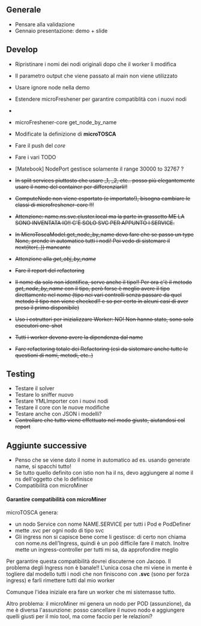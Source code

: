 ## Generale
-  Pensare alla validazione
-  Gennaio presentazione: demo + slide

## Develop
- Ripristinare i nomi dei nodi originali dopo che il worker li modifica
- Il parametro output che viene passato al main non viene utilizzato
- Usare ignore node nella demo
- Estendere microFreshener per garantire compatiblità con i nuovi nodi
- 
- microFreshener-core get_node_by_name
-  Modificate la definizione di **microTOSCA**
-  Fare il push del _core_
- Fare i vari TODO
- [Matebook] NodePort gestisce solamente il range  30000 to 32767 ?


- ~~In split services piuttosto che usare _1, _2, etc.. posso più elegantemente usare il nome del container per differenziarli!!~~
- ~~ComputeNode non viene esportato (e importato!), bisogna cambiare le classi di microfreshener-core !!!~~
- ~~Attenzione: name.ns.svc.cluster.local ma la parte in grassetto ME LA SONO INVENTATA IO!! C'È SOLO SVC PER APPUNTO I SERVICE.~~
- ~~In MicroToscaModel.get_node_by_name devo fare che se passo un type None, prende in automatico tutti i nodi! Poi vedo di sistemare il next(iter(..)) mancante~~
- ~~Attenzione alla _get_obj_by_name_~~
- ~~Fare il report del refactoring~~
- ~~Il nome da solo non identifica, serve anche il tipo!! Per ora c'è il metodo _get_node_by_name_ con il tipo, però forse è meglio avere il tipo direttamente nel nome (tipo nei vari controlli senza passare da quel metodo il tipo non viene checked!! e so per certo in alcuni casi di aver preso il primo disponibile)~~
- ~~Uso i cotruttori per inizializzare Worker: NO! Non hanno stato, sono solo esecutori one-shot~~
- ~~Tutti i worker devono avere la dipendenza dal name~~
- ~~Fare refactoring totale dei Refactoring (csì da sistemare anche tutte le questioni di nomi, metodi, etc..)~~

## Testing
-  Testare il solver
-  Testare lo sniffer nuovo
- Testare YMLImporter con i nuovi nodi
-  Testare il core con le nuove modifiche
- Testare anche con JSON i modelli?
-  ~~Controllare che tutto viene effettuato nel modo giusto, aiutandosi col report~~

## Aggiunte successive
-  Penso che se viene dato il nome in automatico ad es. usando generate name, si spacchi tutto!
- Se tutto quello definito con istio non ha il ns, devo aggiungere al nome il ns dell'oggetto che lo definisce
- Compatibilità con microMiner

#### Garantire compatibilità con microMiner
microTOSCA genera:
- un nodo Service con nome NAME.SERVICE per tutti i Pod e PodDefiner
- mette .svc per ogni nodo di tipo svc
- Gli ingress non si capisce bene come li gestisce: di certo non chiama con nome.ns dell'Ingress, quindi è un poò difficile fare il match. Inoltre mette un ingress-controller per tutti mi sa, da approfondire meglio

Per garantire questa compatibilità dovrei discuterne con Jacopo. Il problema degli Ingress non è banale!! L'unica cosa che mi viene in mente è togliere dal modello tutti i nodi che non finiscono con **.svc** (sono per forza ingress) e farli rimettere tutti dal mio worker

Comunque l'idea iniziale era fare un worker che mi sistemasse tutto.

Altro problema: il microMiner mi genera un nodo per POD (assunzione), da me è diversa l'assunzione: posso cancellare il nuovo nodo e aggiungere quelli giusti per il mio tool, ma come faccio per le relazioni?

